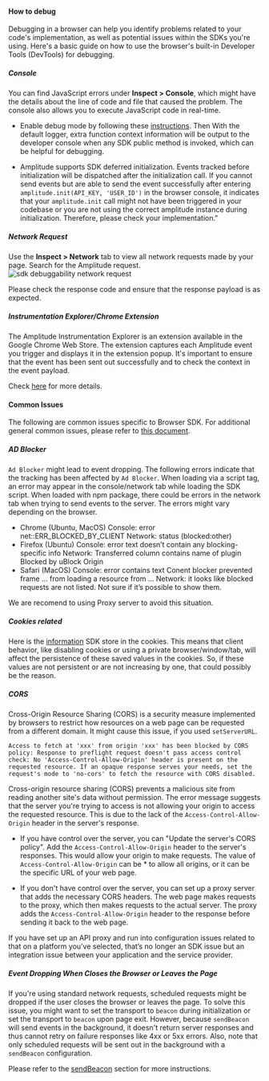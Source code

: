 #### How to debug

Debugging in a browser can help you identify problems related to your code's implementation, as well as potential issues within the SDKs you're using. Here's a basic guide on how to use the browser's built-in Developer Tools (DevTools) for debugging.

##### Console

You can find JavaScript errors under **Inspect > Console**, which might have the details about the line of code and file that caused the problem. The console also allows you to execute JavaScript code in real-time.

* Enable debug mode by following these [instructions](./#debug-mode). Then With the default logger, extra function context information will be output to the developer console when any SDK public method is invoked, which can be helpful for debugging.

* Amplitude supports SDK deferred initialization. Events tracked before initialization will be dispatched after the initialization call. If you cannot send events but are able to send the event successfully after entering `amplitude.init(API_KEY, 'USER_ID')` in the browser console, it indicates that your `amplitude.init` call might not have been triggered in your codebase or you are not using the correct amplitude instance during initialization. Therefore, please check your implementation."

##### Network Request

Use the **Inspect > Network** tab to view all network requests made by your page. Search for the Amplitude request.
![sdk debuggability network request](../../../assets/images/sdk-debuggability-network-request.png)

Please check the response code and ensure that the response payload is as expected.

##### Instrumentation Explorer/Chrome Extension

The Amplitude Instrumentation Explorer is an extension available in the Google Chrome Web Store. The extension captures each Amplitude event you trigger and displays it in the extension popup. It's important to ensure that the event has been sent out successfully and to check the context in the event payload.

Check [here](../../debugger/#step-2-analyze-the-event-stream) for more details.

#### Common Issues

The following are common issues specific to Browser SDK. For additional general common issues, please refer to [this document](../../sdk-debuggability/).

##### AD Blocker

`Ad Blocker` might lead to event dropping. The following errors indicate that the tracking has been affected by `Ad Blocker`. When loading via a script tag, an error may appear in the console/network tab while loading the SDK script. When loaded with npm package, there could be errors in the network tab when trying to send events to the server. The errors might vary depending on the browser.

* Chrome (Ubuntu, MacOS)
Console: error net::ERR_BLOCKED_BY_CLIENT
Network: status (blocked:other)
* Firefox (Ubuntu)
Console: error text doesn’t contain any blocking-specific info
Network: Transferred column contains name of plugin Blocked by uBlock Origin
* Safari (MacOS)
Console: error contains text Conent blocker prevented frame ... from loading a resource from ...
Network: it looks like blocked requests are not listed. Not sure if it’s possible to show them.

We are recomend to using Proxy server to avoid this situation.

##### Cookies related

Here is the [information](./#cookie-management) SDK store in the cookies. This means that client behavior, like disabling cookies or using a private browser/window/tab, will affect the persistence of these saved values in the cookies. So, if these values are not persistent or are not increasing by one, that could possibly be the reason.

##### CORS

Cross-Origin Resource Sharing (CORS) is a security measure implemented by browsers to restrict how resources on a web page can be requested from a different domain. It might cause this issue, if you used `setServerURL`.

```Access to fetch at 'xxx' from origin 'xxx' has been blocked by CORS policy: Response to preflight request doesn't pass access control check: No 'Access-Control-Allow-Origin' header is present on the requested resource. If an opaque response serves your needs, set the request's mode to 'no-cors' to fetch the resource with CORS disabled.```

Cross-origin resource sharing (CORS) prevents a malicious site from reading another site's data without permission. The error message suggests that the server you're trying to access is not allowing your origin to access the requested resource. This is due to the lack of the `Access-Control-Allow-Origin` header in the server's response.

* If you have control over the server, you can "Update the server's CORS policy". Add the `Access-Control-Allow-Origin` header to the server's responses. This would allow your origin to make requests. The value of `Access-Control-Allow-Origin` can be * to allow all origins, or it can be the specific URL of your web page.

* If you don't have control over the server, you can set up a proxy server that adds the necessary CORS headers. The web page makes requests to the proxy, which then makes requests to the actual server. The proxy adds the `Access-Control-Allow-Origin` header to the response before sending it back to the web page.

If you have set up an API proxy and run into configuration issues related to that on a platform you’ve selected, that’s no longer an SDK issue but an integration issue between your application and the service provider.

##### Event Dropping When Closes the Browser or Leaves the Page

If you're using standard network requests, scheduled requests might be dropped if the user closes the browser or leaves the page. To solve this issue, you might want to set the transport to `beacon` during initialization or set the transport to `beacon` upon page exit. However, because `sendBeacon` will send events in the background, it doesn't return server responses and thus cannot retry on failure responses like 4xx or 5xx errors. Also, note that only scheduled requests will be sent out in the background with a `sendBeacon` configuration.

Please refer to the [sendBeacon](./#use-sendbeacon) section for more instructions.